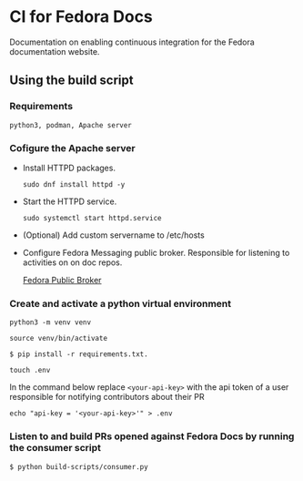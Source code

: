 # CI for Fedora Docs
Documentation on enabling continuous integration for the Fedora documentation website.

## Using the build script
### Requirements
`python3, podman, Apache server` 

### Cofigure the Apache server
* Install HTTPD packages.

    `sudo dnf install httpd -y`

* Start the HTTPD service.

    `sudo systemctl start httpd.service`

* (Optional) Add custom servername to /etc/hosts

* Configure Fedora Messaging public broker. Responsible for listening to activities on on doc repos.

    [Fedora Public Broker](https://fedora-messaging.readthedocs.io/en/stable/quick-start.html#fedora-s-public-broker)

### Create and activate a python virtual environment
`python3 -m venv venv`

`source venv/bin/activate`

`$ pip install -r requirements.txt.`

`touch .env`

In the command below replace `<your-api-key>` with the api token of a user
responsible for notifying contributors about their PR

`echo "api-key = '<your-api-key>'" > .env`

### Listen to and build PRs opened against Fedora Docs by running the consumer script
`$ python build-scripts/consumer.py`
